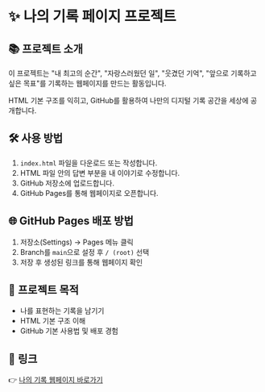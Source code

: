 # ✨ 나의 기록 페이지 프로젝트

## 📚 프로젝트 소개
이 프로젝트는 "내 최고의 순간", "자랑스러웠던 일", "웃겼던 기억", "앞으로 기록하고 싶은 목표"를 기록하는 웹페이지를 만드는 활동입니다.

HTML 기본 구조를 익히고, GitHub를 활용하여 나만의 디지털 기록 공간을 세상에 공개합니다.

## 🛠️ 사용 방법
1. `index.html` 파일을 다운로드 또는 작성합니다.
2. HTML 파일 안의 답변 부분을 내 이야기로 수정합니다.
3. GitHub 저장소에 업로드합니다.
4. GitHub Pages를 통해 웹페이지로 오픈합니다.

## 🌐 GitHub Pages 배포 방법
1. 저장소(Settings) → Pages 메뉴 클릭
2. Branch를 `main`으로 설정 후 `/ (root)` 선택
3. 저장 후 생성된 링크를 통해 웹페이지 확인

## 🎯 프로젝트 목적
- 나를 표현하는 기록을 남기기
- HTML 기본 구조 이해
- GitHub 기본 사용법 및 배포 경험

## 📎 링크
👉 [나의 기록 웹페이지 바로가기](https://chloeisLovely.github.io/myProject/)
